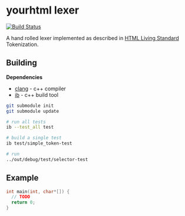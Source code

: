 yourhtml lexer
=============

[![Build Status](http://jenkins.havenofcode.com/buildStatus/icon?job=yourhtml/master)](http://jenkins.havenofcode.com/job/yourhtml/job/master/)

A hand rolled lexer implemented as described in [HTML Living Standard](https://html.spec.whatwg.org/multipage/parsing.html#tokenization) Tokenization.

## Building

**Dependencies**

- [clang](https://llvm.org) - c++ compiler
- [ib](https://github.com/JasonL9000/ib) - c++ build tool

```bash
git submodule init
git submodule update

# run all tests
ib --test_all test

# build a single test
ib test/simple_token-test

# run
../out/debug/test/selector-test
```

## Example

```c++
int main(int, char*[]) {
  // TODO
  return 0;
}
```
